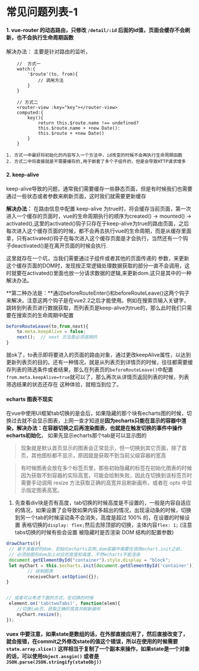 # 常见问题列表-1

#### 1. vue-router 的动态路由，只修改 `/detail/:id` 后面的id值，页面会缓存不会刷新，也不会执行生命周期函数

解决办法： 主要是针对路由的监听，
```vue
    //  方式一
    watch:{
        '$route'(to, from){
            // 调用方法
        }
    }

    // 方式二
    <router-view :key="key"></router-view>
    computed:{
        key(){
            return this.$route.name !== undefined?
            this.$route.name + +new Date():
            this.$route + +new Date()
        }
    }
```

    1. 方式一中最好将初始化的内容写入一个方法中，id改变的时候不会再执行生命周期函数
    2. 方式二中将直接就是不需要缓存的,用于嵌套了多个子组件的，但是会导致HTTP请求增多


#### 2. keep-alive
keep-alive导致的问题，通常我们需要缓存一些静态页面，但是有时候我们也需要通过一些状态或者参数来刷新页面，这时我们就需要更新缓存

**解决办法：** 在路由信息中配置 keep-alive 为true时，将会缓存当前页面，第一次进入一个缓存的页面时，vue的生命周期执行的顺序为created() -> mounted() -> activated(),这里的activated()钩子只存在于keep-alive为true的路由页面，之后每次进入这个缓存页面的时候，都不会再去执行vue的生命周期，而是从缓存里面拿，只有activated()钩子在每次进入这个缓存页面是才会执行，当然还有一个钩子deactivated()是在离开页面的时候会执行.

这里就存在一个坑，当我们需要通过子组件或者其他的页面传递的 参数，来更新这个缓存页面的DOM时，发现按正常逻辑处理数据获取的部分一直不会调用，这时就要在activated()里面也放一分请求数据的逻辑,来更新dom.这只是其中的一种解决办法。

**第二种办法是：**通过beforeRouteEnter()和beforeRouteLeave()这两个钩子来解决，注意这两个钩子是在vue2.2之后才能使用。例如在搜索页输入关键字，跳转到列表页进行数据获取，而列表页是keep-alive为true的，那么此时我们只需要在搜索页的生命周期中配置
```js
beforeRouteLeave(to,from,next){
    to.meta.keepAlive = false;
    next();  // next 方法是必须调用的
}
```

就ok了，to表示即将要进入的页面的路由对象，通过更改keepAlive属性，以达到更新列表页的目的。还有一种情况，就是从列表页到详情页的时候，往往都需要缓存列表的筛选条件或者结果，那么在列表页的`beforeRouteLeave()`中配置`from.meta.keepAlive=true`就可以了，那么再次从详情页返回列表的时候，列表筛选结果的状态还存在 这种体验，就相当到位了。


#### echarts 图表不现实
在vue中使用UI框架tab切换的是会后，如果隐藏的那个块有echarts图的时候，切换过去就不会显示图表，上网一查才知道是**因为echarts只能在显示的容器中渲染，解决办法：在容器切换之后再渲染图表，也就是在触发切换的事件中操作echarts初始化**， 如果先显示echarts那个tab是可以显示图的
> 现象就是默认首页显示的图表会正常显示，但一切换到其它页面，除了首页，其他图标都不显示，原因就是获取不到当前父级容器的宽高

> 有时候图表会放在多个标签页里，那些初始隐藏的标签在初始化图表的时候因为获取不到容器的实际高宽，可能会绘制失败，因此在切换到该标签页时需要手动调用 resize 方法获取正确的高宽并且刷新画布，或者在 opts 中显示指定图表高宽。


1. 先查看div块是否有高度，tab切换的时候高度是不设置的，一般是内容自适应的情况，如果设置了会导致如果内容多超出的情况，出现滚动条的时候，切换到另一个tab的时候滚动条不会消失，高度是超过 100% 的，在设置的时候设置 表格切换的`display: flex;`然后去除顶部的切换，主体内容`flex: 1;` (注意tabs切换的时候有些会设置 被隐藏时是否渲染 DOM 结构的配置参数)

```js
drawCharts(){
 // 基于准备好的dom，初始化echarts实例,dom容器中需要在调用echart.init之前，
 // 必须给图形dom加上对应的宽度和高度，不然echarts不能渲染
 document.getElementById("container").style.display = "block";
 let myChart = this.$echarts.init(document.getElementById('container'));
        // 绘制图表
        receiveChart.setOption({});
}


// 或者可以考虑下面的方式，在切换的时候
 element.on('tab(twoTabs)', function(elem){
    //切换tab页，获取正确的宽高并刷新画布
    myChart.resize();
});

```

#### vuex 中要注意，如果state是数组的话，在外部直接应用了，然后直接改变了，就会报错，在commit之外修改state的值这个错误，所以在使用的时候需要 `state.array.slice()` 这样相当于复制了一个副本来操作，如果state是一个对象的话，可以使用`Object.assgin()`  或者是 `JSON.parse(JSON.stringify(stateObj))`